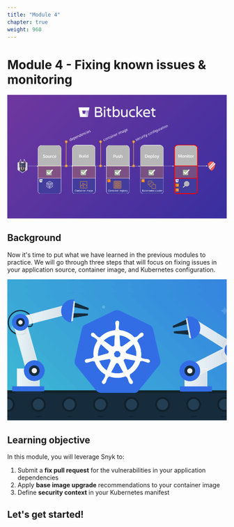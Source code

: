 ```yaml
---
title: "Module 4"
chapter: true
weight: 960
---
```


# Module 4 - Fixing known issues & monitoring

![Snyk Bitbucket Flow](../images/snyk-bitbucket-flow-module-04.png)

## Background

Now it's time to put what we have learned in the previous modules to practice. We will go through three steps that will focus on
fixing issues in your application source, container image, and Kubernetes configuration.

![Fix K8s](../images/kubernetes-02.png)

## Learning objective

In this module, you will leverage Snyk to:

1. Submit a __fix pull request__ for the vulnerabilities in your application dependencies
1. Apply __base image upgrade__ recommendations to your container image
1. Define __security context__ in your Kubernetes manifest

## Let's get started!